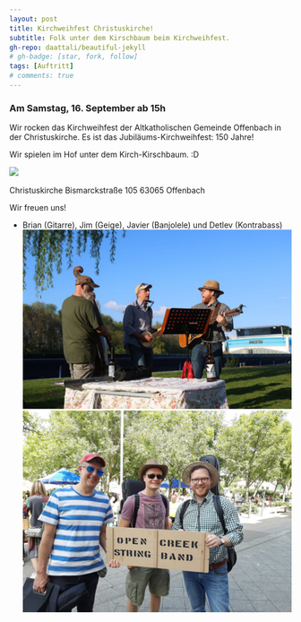 ```yaml
---
layout: post
title: Kirchweihfest Christuskirche!
subtitle: Folk unter dem Kirschbaum beim Kirchweihfest.
gh-repo: daattali/beautiful-jekyll
# gh-badge: [star, fork, follow]
tags: [Auftritt]
# comments: true
---
```


### Am Samstag, 16. September ab 15h

Wir rocken das Kirchweihfest der Altkatholischen Gemeinde Offenbach in der Christuskirche. Es ist das Jubiläums-Kirchweihfest: 150 Jahre!

Wir spielen im Hof unter dem Kirch-Kirschbaum. :D

![](/assets/img/altkath.jpeg)

Christuskirche
Bismarckstraße 105
63065 Offenbach

Wir freuen uns!

- Brian (Gitarre), Jim (Geige), Javier (Banjolele) und Detlev (Kontrabass)
![](/assets/img/maindetlev.jpg)
![](/assets/img/opencreeksmiles.jpeg)
